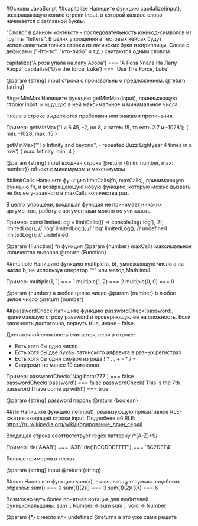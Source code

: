 #Основы JavaScript
##capitalize
Напишите функцию capitalize(input), возвращающую копию строки input,
в которой каждое слово начинается с заглавной буквы.

"Слово" в данном контексте - последовательность юникод-символов из группы "letters".
В целях упрощения в тестовых кейсах будут использоваться только строки из латинских букв
и кириллицы. Слова с дефисами ("Что-то", "кто-либо" и т.д.) считаются одним словом.

capitalize('А роза упала на лапу Азора') === 'А Роза Упала На Лапу Азора'
capitalize('Use the force, Luke') === 'Use The Force, Luke'

@param  {string} input строка с произвольным предложением.
@return {string}

##getMinMax
Напишите функцию getMinMax(input), принимающую строку input,
и ищущую в ней максимальное и минимальное числа.

Числа в строке выделяются пробелами или знаками препинания.

Пример:
getMinMax('1 и 6.45, -2, но 8, а затем 15, то есть 2.7 и -1028');
{ min: -1028, max: 15 }

getMinMax('"To Infinity and beyond", - repeated Buzz Lightyear 4 times in a row')
{ max: Infinity, min: 4 }

@param  {string} input входная строка
@return {{min: number, max: number}} объект с минимумом и максимумом

##limitCalls
Напишите функцию limitCalls(fn, maxCalls), принимающую функцию fn,
и возвращающую новую функцию, которую можно вызвать не более
указанного в maxCalls количества раз.

В целях упрощени, входящая функция не принимает никаких аргументов, работу с
аргументами можно не учитывать.

Пример:
const limitedLog = limitCalls(() => console.log('log'), 2);
limitedLog(); // 'log'
limitedLog(); // 'log'
limitedLog(); // undefined
limitedLog(); // undefined

@param  {Function} fn функция
@param  {number} maxCalls максимальное количество вызовов
@return {Function}

##multiple
Напишите функцию multiple(a, b), умножающую число a на число b,
не используя оператор "\*" или метод Math.imul.

Пример:
multiple(1, 1) === 1
multiple(1, 2) === 2
multiple(0, 0) === 0

@param  {number} a любое целое число
@param  {number} b любое целое число
@return {number}

##passwordCheck
Напишите функцию passwordCheck(password), принимающую строку password
и проверяющую её на сложность. Если сложность достаточна, вернуть true,
иначе - false.

Достаточной сложность считается, если в строке:
- Есть хотя бы одно число
- Есть хотя бы две буквы латинского алфавита в разных регистрах
- Есть хотя бы один символ из ряда ! ? . , + - * / =
- Содержит не менее 10 символов

Пример:
passwordCheck('Nagibator777') === false
passwordCheck('password') === false
passwordCheck('This is the 7th password I have come up with!') === true

@param  {string} password пароль
@return {boolean}

##rle
Напишите функцию rle(input), реализующую примитивное RLE-сжатие входящей строки input.
Подробнее об RLE: https://ru.wikipedia.org/wiki/Кодирование_длин_серий

Входящая строка сооттветствует regex паттерну /^[A-Z]+$/

Пример:
rle('AAAB') === 'A3B'
rle('BCCDDDEEEE') === 'BC2D3E4'

Больше примеров в тестах.

@param  {string} input
@return {string}

##sum
Напишите функцию sum(x), вычисляющую суммы подобным образом:
sum() === 0
sum(1)(2)() === 3
sum(1)(2)(3)() === 6

Возможно чуть более понятная нотация для любителей функциональщины:
sum :: Number -> sum
sum :: void -> Number

@param {\*} x число или undefined
@returns а это уже сами решите
